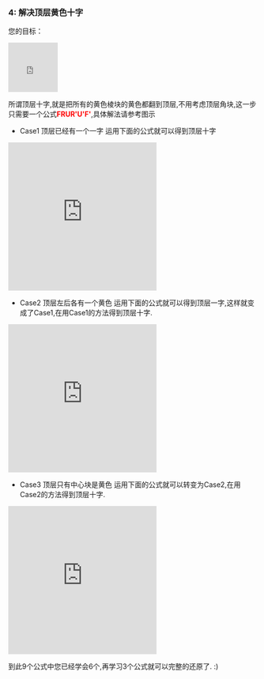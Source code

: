 ### 4: 解决顶层黄色十字
您的目标：
<iframe src="https://fy-create.github.io/Cube/tools/browser/cube.html?para={screenRatio:1.0,corner:5678,edge:1234567890AB,center:123456,edgeValidFace:{1:U,2:U,3:U,4:U}}
" width="100px" height="100px" frameborder="0" scrolling="no"></iframe>

所谓顶层十字,就是把所有的黄色棱块的黄色都翻到顶层,不用考虑顶层角块,这一步只需要一个公式<span style="color: red;">**FRUR'U'F'**</span>,具体解法请参考图示


- Case1 顶层已经有一个一字
运用下面的公式就可以得到顶层十字
<iframe src="https://fy-create.github.io/Cube/tools/browser/cube.html?para={screenRatio:1.5,eye:true,corner:5678,edge:1234567890AB,center:123456,edgeValidFace:{1:U,2:U,3:U,4:U},monitorEdge:1234,monitorCenter:1,edgeDirAndPath:>3,formula:FRUR'U'F'}" width="300px" height="300px" frameborder="0" scrolling="no"></iframe>

-  Case2 顶层左后各有一个黄色
运用下面的公式就可以得到顶层一字,这样就变成了Case1,在用Case1的方法得到顶层十字.
<iframe src="https://fy-create.github.io/Cube/tools/browser/cube.html?para={screenRatio:1.5,eye:true,corner:5678,edge:1234567890AB,center:123456,edgeValidFace:{1:U,2:U,3:U,4:U},monitorEdge:1234,monitorCenter:1,edgeDirAndPath:>4,formula:FRUR'U'F'}" width="300px" height="300px" frameborder="0" scrolling="no"></iframe>

-  Case3 顶层只有中心块是黄色
运用下面的公式就可以转变为Case2,在用Case2的方法得到顶层十字.
<iframe src="https://fy-create.github.io/Cube/tools/browser/cube.html?para={screenRatio:1.5,eye:true,corner:5678,edge:1234567890AB,center:123456,edgeValidFace:{1:U,2:U,3:U,4:U},monitorEdge:1234,monitorCenter:1,edgeDirAndPath:>2>3>4,formula:FRUR'U'F'}" width="300px" height="300px" frameborder="0" scrolling="no"></iframe>


到此9个公式中您已经学会6个,再学习3个公式就可以完整的还原了. :)
